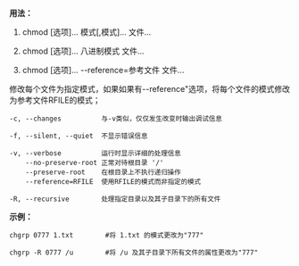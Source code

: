 **用法：**

1. chmod [选项]... 模式[,模式]... 文件...

2. chmod [选项]... 八进制模式 文件...

3. chmod [选项]... --reference=参考文件 文件...

修改每个文件为指定模式，如果如果有--reference"选项，将每个文件的模式修改为参考文件RFILE的模式；

    -c, --changes          与-v类似，仅仅发生改变时输出调试信息

    -f, --silent, --quiet  不显示错误信息

    -v, --verbose          运行时显示详细的处理信息
        --no-preserve-root 正常对待根目录 '/'
        --preserve-root    在根目录上不执行递归操作
        --reference=RFILE  使用RFILE的模式而非指定的模式

    -R, --recursive        处理指定目录以及其子目录下的所有文件

**示例：**

    chgrp 0777 1.txt        #将 1.txt 的模式更改为"777"

    chgrp -R 0777 /u        #将 /u 及其子目录下所有文件的属性更改为"777"
